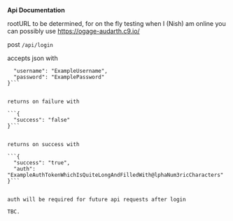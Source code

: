 **Api Documentation**

rootURL to be determined, for on the fly testing when I (Nish) am online you can possibly use https://ogage-audarth.c9.io/

post
```/api/login```


accepts json with

```{
  "username": "ExampleUsername",
  "password": "ExamplePassword"
}```


returns on failure with

```{
  "success": "false"
}```


returns on success with

```{
  "success": "true",
  "auth": "ExampleAuthTokenWhichIsQuiteLongAndFilledWith@lphaNum3ricCharacters"
}```


auth will be required for future api requests after login

TBC.